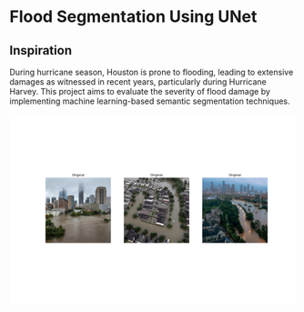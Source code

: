 # Flood Segmentation Using UNet

## Inspiration

During hurricane season, Houston is prone to flooding, leading to extensive damages as witnessed in recent years, particularly during Hurricane Harvey. This project aims to evaluate the severity of flood damage by implementing machine learning-based semantic segmentation techniques.

![Houston](houston.png)
